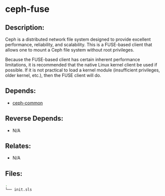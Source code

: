 # ceph-fuse

## Description:

Ceph is a distributed network file system designed to provide excellent performance, reliability, and scalability.  This is a FUSE-based client that allows one to mount a Ceph file system without root privileges.

Because the FUSE-based client has certain inherent performance limitations, it is recommended that the native Linux kernel client be used if possible.  If it is not practical to load a kernel module (insufficient privileges, older kernel, etc.), then the FUSE client will do.

## Depends:

  -  [ceph-common](/salt/ceph-common)

## Reverse Depends:

  -  N/A

## Relates:

  -  N/A

## Files:

```bash
.
└── init.sls
```
